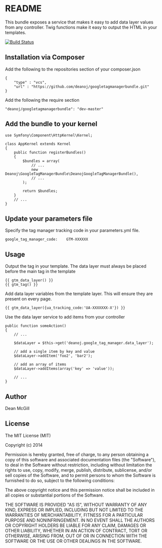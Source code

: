 # README

This bundle exposes a service that makes it easy to add data layer values from any controller. Twig functions make
it easy to output the HTML in your templates.

[![Build Status](https://travis-ci.org/deanoj/GoogleTagManagerBundle.svg?branch=master)](https://travis-ci.org/deanoj/GoogleTagManagerBundle)

## Installation via Composer

Add the following to the repositories section of your composer.json

	{
		"type" : "vcs",
		"url" : "https://github.com/deanoj/googletagmanagerbundle.git"
	}
	
Add the following the require section

	"deanoj/googletagmanagerbundle": "dev-master"
	
## Add the bundle to your kernel

	use Symfony\Component\HttpKernel\Kernel;

	class AppKernel extends Kernel
	{
		public function registerBundles()
		{
			$bundles = array(
				// ...
				new Deanoj\GoogleTagManagerBundle\DeanojGoogleTagManagerBundle(),
				// ...
			);
			
			return $bundles;
		}
		// ...
	}

## Update your parameters file

Specify the tag manager tracking code in your parameters.yml file.

	google_tag_manager_code:	GTM-XXXXXX

## Usage

Output the tag in your template. The data layer must always be placed before the main tag in the template

    {{ gtm_data_layer() }}
    {{ gtm_tag() }}

Add data layer variables from the template layer. This will ensure they are present on every page.

    {{ gtm_data_layer({ua_tracking_code:'UA-XXXXXXX-X'}) }}

Use the data layer service to add items from your controller

    public function someAction()
    {
        // ...

        $dataLayer = $this->get('deanoj.google_tag_manager.data_layer');

        // add a single item by key and value
        $dataLayer->addItem('foo2', 'bar2');

        // add an array of items
        $dataLayer->addItems(array('key' => 'value'));

        // ...
    }

## Author

Dean McGill

## License

The MIT License (MIT)

Copyright (c) 2014

Permission is hereby granted, free of charge, to any person obtaining a copy
of this software and associated documentation files (the "Software"), to deal
in the Software without restriction, including without limitation the rights
to use, copy, modify, merge, publish, distribute, sublicense, and/or sell
copies of the Software, and to permit persons to whom the Software is
furnished to do so, subject to the following conditions:

The above copyright notice and this permission notice shall be included in all
copies or substantial portions of the Software.

THE SOFTWARE IS PROVIDED "AS IS", WITHOUT WARRANTY OF ANY KIND, EXPRESS OR
IMPLIED, INCLUDING BUT NOT LIMITED TO THE WARRANTIES OF MERCHANTABILITY,
FITNESS FOR A PARTICULAR PURPOSE AND NONINFRINGEMENT. IN NO EVENT SHALL THE
AUTHORS OR COPYRIGHT HOLDERS BE LIABLE FOR ANY CLAIM, DAMAGES OR OTHER
LIABILITY, WHETHER IN AN ACTION OF CONTRACT, TORT OR OTHERWISE, ARISING FROM,
OUT OF OR IN CONNECTION WITH THE SOFTWARE OR THE USE OR OTHER DEALINGS IN THE
SOFTWARE.
